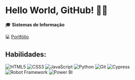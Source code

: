 # Hello World, GitHub! 👩‍💻

🎓 **Sistemas de Informação**

💻 [Portfólio](#) 



## Habilidades:

![HTML5](https://img.shields.io/badge/-HTML5-E34F26?logo=html5&logoColor=white)
![CSS3](https://img.shields.io/badge/-CSS3-1572B6?logo=css3&logoColor=white)
![JavaScript](https://img.shields.io/badge/-JavaScript-F7DF1E?logo=javascript&logoColor=black)
![Python](https://img.shields.io/badge/-Python-3776AB?logo=python&logoColor=white)
![Git](https://img.shields.io/badge/-Git-F05032?logo=git&logoColor=white)
![Cypress](https://img.shields.io/badge/tested_with-Cypress-04C38E?logo=cypress&logoColor=white)
![Robot Framework](https://img.shields.io/badge/tested_with-Robot%20Framework-green?logo=robot-framework)
![Power BI](https://img.shields.io/badge/Power%20BI-FAA61A?logo=power-bi&logoColor=white)




